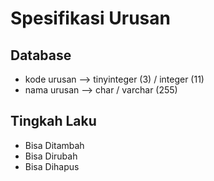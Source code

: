 # Spesifikasi Urusan
## Database

- kode urusan --> tinyinteger (3) / integer (11)
- nama urusan --> char / varchar (255)

## Tingkah Laku

- Bisa Ditambah
- Bisa Dirubah
- Bisa Dihapus

